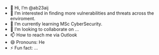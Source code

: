 - 👋 Hi, I’m @ab23aij
- 👀 I’m interested in finding more vulnerabilities and threats across the enviroment.
- 🌱 I’m currently learning MSc CyberSecurity.
- 💞️ I’m looking to collaborate on ...
- 📫 How to reach me via Outlook
- 😄 Pronouns: He
- ⚡ Fun fact: ...

<!---
ab23aij/ab23aij is a ✨ special ✨ repository because its `README.md` (this file) appears on your GitHub profile.
You can click the Preview link to take a look at your changes.
--->
